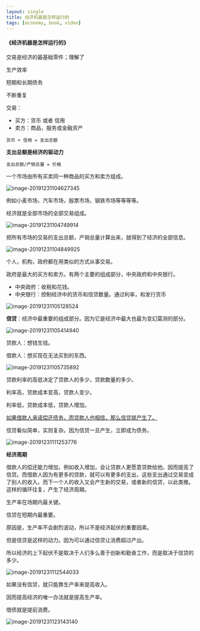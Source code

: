 ```yaml
---
layout: single
title: 经济机器是怎样运行的
tags: [economy, book, video]
---
```


#### 《经济机器是怎样运行的》

交易是经济的最基础零件；理解了

生产效率

短期和长期债务

不断重复

 交易：

- 买方：货币 或者 信用
- 卖方：商品，服务或金融资产

`货币 + 信用 = 支出总额 `

**支出总额是经济的驱动力**

`支出总额/产销总量 = 价格`

一个市场由所有买卖同一种商品的买方和卖方组成。

![image-20191231104627345](../assets/img/image-20191231104627345.png)



例如小麦市场，汽车市场，股票市场，钢铁市场等等等等。

经济就是全部市场的全部交易组成。

![image-20191231104749914](../assets/img/image-20191231104749914.png)



把所有市场的交易的支出总额，产销总量计算出来，就得到了经济的全部信息。

![image-20191231104849925](../assets/img/image-20191231104849925.png)



个人，机构，政府都在用类似的方式从事交易。

政府是最大的买方和卖方。有两个主要的组成部分，中央政府和中央银行。

- 中央政府：收税和花钱。
- 中央银行：控制经济中的货币和信贷数量。通过利率，和发行货币

![image-20191231105128524](../assets/img/image-20191231105128524.png)



**信贷**：经济中最重要的组成部分。因为它是经济中最大也最为变幻莫测的部分。

![image-20191231105414940](../assets/img/image-20191231105414940.png)



贷款人：想钱生钱。

借款人：想买现在无法买到的东西。

![image-20191231105735892](../assets/img/image-20191231105735892.png)



贷款利率的高低决定了贷款人的多少，贷款数量的多少。

利率高，贷款成本变高，贷款人变少。

利率低，贷款成本低，贷款人增加。

<u>如果借款人承诺偿还债务，而贷款人也相信，那么信贷就产生了。</u>

信贷看似简单，实则复杂。因为信贷一旦产生，立即成为债务。



![image-20191231111253776](../assets/img/image-20191231111253776.png)



**经济周期**

借款人的偿还能力增加，例如收入增加，会让贷款人更愿意贷款给他。因而提高了信贷。而借款人因为有更多的贷款，就可以有更多的支出，这些支出通过交易变成了别人的收入。而下一个人的收入又会产生新的交易，或者新的信贷，以此类推。这样的循环往复，产生了经济周期。



生产率在场期内最关键。

信贷在短期内最重要。

原因是，生产率不会剧烈波动，所以不是经济起伏的重要因素。

但是信贷是这样的动力。因为可以通过信贷让消费超过产出。

所以经济的上下起伏不是取决于人们多么善于创新和勤奋工作，而是取决于信贷的多少。

![image-20191231112544033](../assets/img/image-20191231112544033.png)



如果没有信贷，就只能靠生产率来提高收入。

因而提高经济的唯一办法就是提高生产率。

借债就是提前消费。

![image-20191231123143140](../assets/img/image-20191231123143140.png)
